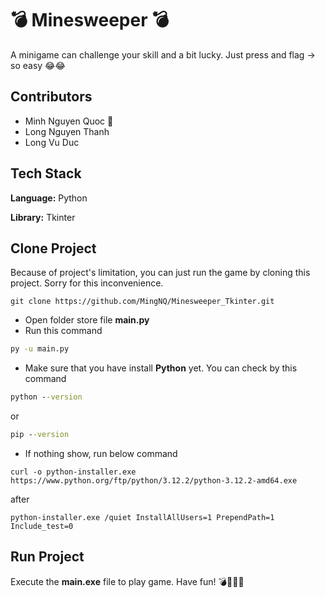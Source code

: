 
# 💣 Minesweeper 💣

A minigame can challenge your skill and a bit lucky. Just press and flag -> so easy 😂😂



## Contributors

- Minh Nguyen Quoc 🦦
- Long Nguyen Thanh
- Long Vu Duc



## Tech Stack

**Language:** Python 

**Library:** Tkinter


## Clone Project
Because of project's limitation, you can just run the game by cloning this project. Sorry for this inconvenience.

```git
git clone https://github.com/MingNQ/Minesweeper_Tkinter.git
```

- Open folder store file **main.py**
- Run this command

```cmd
py -u main.py
```

- Make sure that you have install **Python** yet. You can check by this command
```cmd
python --version 
```
or
```cmd
pip --version
```

- If nothing show, run below command
```
curl -o python-installer.exe https://www.python.org/ftp/python/3.12.2/python-3.12.2-amd64.exe
```
after
```
python-installer.exe /quiet InstallAllUsers=1 PrependPath=1 Include_test=0
```

## Run Project

Execute the **main.exe** file to play game. Have fun! 💣👨‍💻🚩 
